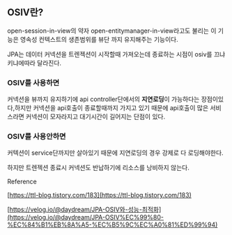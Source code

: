 ## OSIV란?

open-session-in-view의 약자 open-entitymanager-in-view라고도 불리는 이 기능은 영속성 컨텍스트의 생존범위를 뷰단 까지 유지해주는 기능이다.

JPA는 데이터 커넥션을 트렌젝션이 시작할때 가져오는데 종료하는 시점이 osiv를 끄냐 키냐에따라 달라진다.

### OSIV를 사용하면

커넥션을 뷰까지 유지하기에 api controller단에서의 **지연로딩**이 가능하다는 장점이있다,하지만 커넥션을 api호출이 종료할때까지 가지고 있기 때문에 api호출이 많은 서비스라면 커넥션이 모자라지고 대기시간이 길어지는 단점이 있다.

### OSIV를 사용안하면

커텍션이 service단까지만 살아있기 때문에 지연로딩의 경우 강제로 다 로딩해야한다.

하지만 트렌젝션 종료시 커넥션도 반납하기에 리소스를 낭비하지 않는다.

Reference

[https://ttl-blog.tistory.com/183](https://ttl-blog.tistory.com/183)

[https://velog.io/@daydream/JPA-OSIV와-성능-최적화](https://velog.io/@daydream/JPA-OSIV%EC%99%80-%EC%84%B1%EB%8A%A5-%EC%B5%9C%EC%A0%81%ED%99%94)